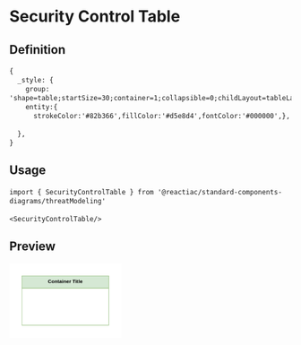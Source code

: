 # Security Control Table

## Definition

```
{
  _style: {
    group: 'shape=table;startSize=30;container=1;collapsible=0;childLayout=tableLayout;fillColor=#d5e8d4;strokeColor=#82b366;fontStyle=1;swimlaneFillColor=#FFFFFF;fontColor=#000000;whiteSpace=wrap;html=1;',
    entity:{
      strokeColor:'#82b366',fillColor:'#d5e8d4',fontColor:'#000000',},
    
  },
}
```

## Usage

```
import { SecurityControlTable } from '@reactiac/standard-components-diagrams/threatModeling'

<SecurityControlTable/>
```

## Preview

<img src="./security-control-table.png" width="200"/>
